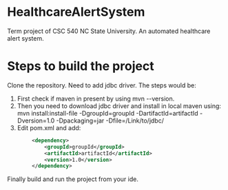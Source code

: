 # HealthcareAlertSystem
Term project of CSC 540 NC State University. An automated healthcare alert system.

# Steps to build the project

Clone the repository. 
Need to add jdbc driver. The steps would be:

1. First check if maven in present by using mvn --version.
2. Then you need to download jdbc driver and install in local maven using:
   mvn install:install-file -DgroupId=groupId -DartifactId=artifactId -Dversion=1.0 -Dpackaging=jar -Dfile=/Link/to/jdbc/
3. Edit pom.xml and add:
```xml
        <dependency>
            <groupId>groupId</groupId>
            <artifactId>artifactId</artifactId>
            <version>1.0</version>
        </dependency>
 ```       
Finally build and run the project from your ide.        
        
